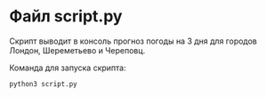 # Файл script.py

Скрипт выводит в консоль прогноз погоды на 3 дня для городов Лондон, Шереметьево и Череповц.

Команда для запуска скрипта:
```
python3 script.py
```
